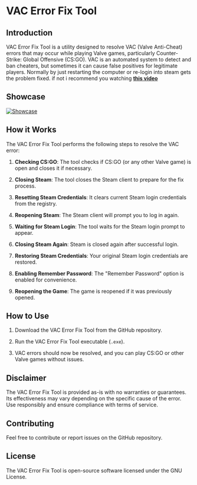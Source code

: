 # VAC Error Fix Tool

## Introduction

VAC Error Fix Tool is a utility designed to resolve VAC (Valve Anti-Cheat) errors that may occur while playing Valve games, particularly Counter-Strike: Global Offensive (CS:GO). VAC is an automated system to detect and ban cheaters, but sometimes it can cause false positives for legitimate players. Normally by just restarting the computer or re-login into steam gets the problem fixed. if not i recommend you watching [**this video**](https://www.youtube.com/watch?v=u1UjgUi0TEw)

## Showcase


[![Showcase](https://img.youtube.com/vi/nkHsjWlUsgI/0.jpg)](https://www.youtube.com/watch?v=nkHsjWlUsgI)

## How it Works

The VAC Error Fix Tool performs the following steps to resolve the VAC error:

1. **Checking CS:GO**: The tool checks if CS:GO (or any other Valve game) is open and closes it if necessary.

2. **Closing Steam**: The tool closes the Steam client to prepare for the fix process.

3. **Resetting Steam Credentials**: It clears current Steam login credentials from the registry.

4. **Reopening Steam**: The Steam client will prompt you to log in again.

5. **Waiting for Steam Login**: The tool waits for the Steam login prompt to appear.

6. **Closing Steam Again**: Steam is closed again after successful login.

7. **Restoring Steam Credentials**: Your original Steam login credentials are restored.

8. **Enabling Remember Password**: The "Remember Password" option is enabled for convenience.

9. **Reopening the Game**: The game is reopened if it was previously opened.

## How to Use

1. Download the VAC Error Fix Tool from the GitHub repository.

2. Run the VAC Error Fix Tool executable (`.exe`).

3. VAC errors should now be resolved, and you can play CS:GO or other Valve games without issues.

## Disclaimer

The VAC Error Fix Tool is provided as-is with no warranties or guarantees. Its effectiveness may vary depending on the specific cause of the error. Use responsibly and ensure compliance with terms of service.

## Contributing

Feel free to contribute or report issues on the GitHub repository.

## License

The VAC Error Fix Tool is open-source software licensed under the GNU License.
